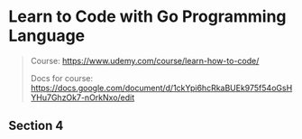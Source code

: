 # Learn to Code with Go Programming Language
> Course: https://www.udemy.com/course/learn-how-to-code/
>
> Docs for course: https://docs.google.com/document/d/1ckYpi6hcRkaBUEk975f54oGsHYHu7GhzOk7-nOrkNxo/edit

## Section 4